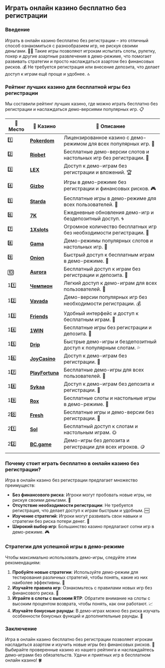 ## Играть онлайн казино бесплатно без регистрации

### Введение
Играть в онлайн казино бесплатно без регистрации – это отличный способ ознакомиться с разнообразием игр, не рискуя своими деньгами. 🎰💸 Такие игры позволяют игрокам испытать слоты, рулетку, покер и другие азартные развлечения в демо-режиме, что помогает развивать стратегии и просто наслаждаться азартом без финансовых рисков. 💰 Не требуется регистрация или внесение депозита, что делает доступ к играм ещё проще и удобнее. 🔝

### Рейтинг лучших казино для бесплатной игры без регистрации
Мы составили рейтинг лучших казино, где можно играть бесплатно без регистрации и наслаждаться демо-версиями популярных игр. 📋

| 🥇 **Место** | 🎰 **Казино** | 💬 **Описание** |
|-------------|-------------|----------------|
| 1️⃣ | [**Pokerdom**](https://brandplay.link/4k77v2yx) | Лицензированное казино с демо-режимом для всех популярных игр. 🎁 |
| 2️⃣ | [**Riobet**](https://brandplay.link/7xBLTPyj) | Бесплатные демо-версии слотов и настольных игр без регистрации. 🤑 |
| 3️⃣ | [**LEX**](https://brandplay.link/zW4hdDFV) | Доступ к демо-играм без регистрации и вложений. 🏆 |
| 4️⃣ | [**Gizbo**](https://brandplay.link/bprXw4YV) | Игры в демо-режиме без регистрации и финансовых рисков. 🎮 |
| 5️⃣ | [**Starda**](https://brandplay.link/fB7xwRFL) | Бесплатные игры в демо-режиме для всех пользователей. 🌟 |
| 6️⃣ | [**7K**](https://brandplay.link/BvQyFShp) | Ежедневные обновления демо-игр и бездепозитный доступ. 🌀 |
| 7️⃣ | [**1Xslots**](https://brandplay.link/hSB1khtr) | Огромное количество бесплатных игр без необходимости регистрации. 🎰 |
| 8️⃣ | [**Gama**](https://brandplay.link/j6NMKsDz) | Демо-режимы популярных слотов и настольных игр. 🧩 |
| 9️⃣ | [**Onion**](https://brandplay.link/zBGRVpQ9) | Быстрый доступ к бесплатным играм в демо-режиме. 💎 |
| 🔟 | [**Aurora**](https://10trafic-stat2.com/click/668546556bcc6313411604bd/6766/13032/subaccount) | Бесплатный доступ к играм без регистрации и депозита. 🚀 |
| 11️⃣ | [**Чемпион**](https://temon-gter.cfd/go/lRq?p80412p304504pcc44t17455) | Легкий доступ к демо-играм для всех пользователей. 🥇 |
| 12️⃣ | [**Vavada**](https://vavadapartner.pro/?promo=ea5c9275-6854-4505-94fc-95ab18221945-linkb2) | Демо-версии популярных игр без необходимости регистрации. 💰 |
| 13️⃣ | [**Friends**](https://gofriends.run/linkb2) | Удобный интерфейс и доступ к бесплатным играм. 👯 |
| 14️⃣ | [**1WIN**](https://brandplay.link/smXVpBbG) | Бесплатные игры без регистрации и депозита. 🎲 |
| 15️⃣ | [**Drip**](https://drp-ircp01.com/c07e6a3db) | Быстрые демо-игры и бездепозитный доступ к популярным слотам. 💦 |
| 16️⃣ | [**JoyCasino**](https://rpc30.call2me.pro/?/ru/registration?apkpop=0&partner=p24970p3291217pc98f) | Доступ к демо-играм без регистрации. 🎉 |
| 17️⃣ | [**PlayFortuna**](https://fortunapromo.net/alt/playfortuna/registration?0dc4a9362a71feb7e3f165fb8e766f70) | Бесплатные демо-игры для всех пользователей. 💎 |
| 18️⃣ | [**Sykaa**](https://s-two-way.com/?source=linkb2&pid=30697) | Доступ к демо-играм без депозита и регистрации. 🌈 |
| 19️⃣ | [**Rox**](https://rox-pvwfpjgcxe.com/cb1ee18a5) | Бесплатные слоты и настольные игры в демо-режиме. 💸 |
| 20️⃣ | [**Fresh**](https://fresh-eumwkxwao.com/c3f7b485d) | Бесплатные игры и демо-версии без регистрации. 🥑 |
| 21️⃣ | [**Sol**](https://sol-mmtdzfbaco.com/cb2415bca) | Бесплатный доступ к слотам и настольным играм. 🌞 |
| 22️⃣ | [**BC.game**](https://partnerbcgame.com/dcc53d441) | Демо-игры без депозита и регистрации для всех игроков. 🪙 |

### Почему стоит играть бесплатно в онлайн казино без регистрации?
Игра в онлайн казино без регистрации предлагает множество преимуществ:

- **Без финансового риска**: Игроки могут пробовать новые игры, не рискуя своими деньгами. 💸
- **Отсутствие необходимости регистрации**: Не требуется регистрация, что делает доступ к играм быстрым и удобным. 🆓
- **Изучение стратегий**: Игроки могут развивать свои навыки и стратегии без риска потери денег. 🧠
- **Широкий выбор игр**: Большинство казино предлагают сотни игр в демо-режиме. 🎮

### Стратегии для успешной игры в демо-режиме
Чтобы максимально использовать демо-игры, следуйте этим рекомендациям:

1. **Пробуйте новые стратегии**: Используйте демо-режим для тестирования различных стратегий, чтобы понять, какие из них наиболее эффективны. 📜
2. **Изучайте правила игр**: Ознакомьтесь с правилами новых игр без финансового риска. 🎰
3. **Играйте в слоты с высоким RTP**: Обратите внимание на слоты с высоким процентом возврата, чтобы понять, как они работают. 📈
4. **Изучайте бонусные раунды**: В демо-играх можно без риска изучать особенности бонусных функций и дополнительные раунды. 💎

### Заключение
Игра в онлайн казино бесплатно без регистрации позволяет игрокам насладиться азартом и изучить новые игры без финансовых рисков. 💸 Выбирайте проверенные казино из нашего рейтинга и наслаждайтесь демо-играми без обязательств. Удачи и приятных игр в бесплатном онлайн казино! 🍀
